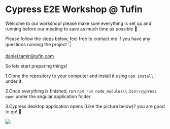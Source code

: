 # Cypress E2E Workshop @ Tufin
Welcome to our workshop! please make sure everything is set up and running before our meeting to save as much time as possible 🤘 

Please follow the steps below, feel free to contact me if you have any questions running the project 👇

daniel.tamir@tufin.com

So lets start preparing things! 

1.Clone the repository to your computer and install it using `npm install` under it.

2.Once everything is finished, run `npm run node_modules\\.bin\\cypress open` under the angular application folder.

3.Cypress desktop application opens (Like the picture below)? you are good to go! 🎉

![](https://s3.amazonaws.com/assets.fullstack.io/n/20191024165127395_example_tests.png)

